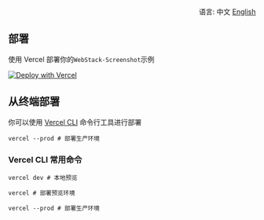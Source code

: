 <div align="right">
  语言:
  中文
  <a title="English" href="/README_EN.md">English</a>
</div>

## 部署

使用 Vercel 部署你的`WebStack-Screenshot`示例

[![Deploy with Vercel](https://vercel.com/button)](https://vercel.com/new/clone?repository-url=https://github.com/Lete114/WebStack-Screenshot/tree/Vercel)

## 从终端部署

你可以使用 [Vercel CLI](https://vercel.com/download) 命令行工具进行部署

```shell
vercel --prod # 部署生产环境
```

### Vercel CLI 常用命令

```shell
vercel dev # 本地预览

vercel # 部署预览环境

vercel --prod # 部署生产环境
```
